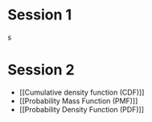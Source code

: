 # Session 1
s
# Session 2
- [[Cumulative density function (CDF)]]
- [[Probability Mass Function (PMF)]]
- [[Probability Density Function (PDF)]]